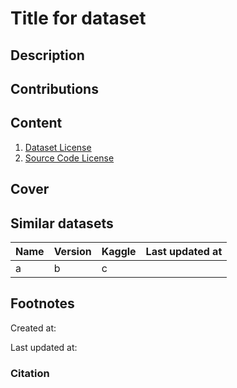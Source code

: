 # Title for dataset

## Description

## Contributions


## Content
1. [Dataset License](License.md)
2. [Source Code License](sourcecode_license.md)


## Cover


## Similar datasets
| Name | Version | Kaggle | Last updated at |
|------|---------|--------|-----------------|
| a    | b       | c      |                 |


## Footnotes
Created at:

Last updated at:

### Citation
